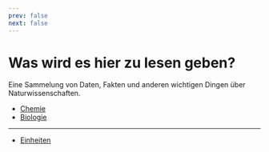 ```yaml
---
prev: false
next: false
---
```


# Was wird es hier zu lesen geben?

Eine Sammelung von Daten, Fakten und anderen wichtigen Dingen über Naturwissenschaften.

- [Chemie](chemie/)
- [Biologie](biologie/)

---

- [Einheiten](einheiten)
